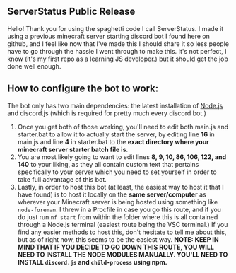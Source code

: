 ## ServerStatus Public Release 
Hello! Thank you for using the spaghetti code I call ServerStatus. I made it using a previous minecraft server starting discord bot I found here on github, and I feel like now that I've made this I should share it so less people have to go through the hassle I went through to make this. It's not perfect, I know (it's my first repo as a learning JS developer.) but it should get the job done well enough.

## How to configure the bot to work:
The bot only has two main dependencies: the latest installation of [Node.js](https://nodejs.org/en/) and discord.js (which is required for pretty much every discord bot.) 

 1. Once you get both of those working, you'll need to edit both main.js and starter.bat to allow it to actually start the server, by editing line **16** in main.js and line **4** in starter.bat to the **exact directory where your minecraft server starter batch file is**.
 2. You are most likely going to want to edit lines **8, 9, 10, 86, 106, 122, and 140** to your liking, as they all contain custom text that pertains specifically to your server which you need to set yourself in order to take full advantage of this bot.
 3. Lastly, in order to host this bot (at least, the easiest way to host it that I have found) is to host it locally on the **same server/computer** as wherever your Minecraft server is being hosted using something like `node-foreman`. I threw in a Procfile in case you go this route, and if you do just run `nf start` from within the folder where this is all contained through a Node.js terminal (easiest route being the VSC terminal.) If you find any easier methods to host this, don't hesitate to tell me about this, but as of right now, this seems to be the easiest way. **NOTE: KEEP IN MIND THAT IF YOU DECIDE TO GO DOWN THIS ROUTE, YOU WILL NEED TO INSTALL THE NODE MODULES MANUALLY. YOU'LL NEED TO INSTALL `discord.js` and `child-process` using npm.**

